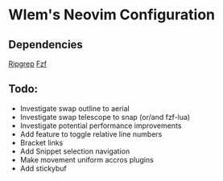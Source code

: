 # Wlem's Neovim Configuration

## Dependencies
[Ripgrep](https://github.com/BurntSushi/ripgrep)
[Fzf](https://github.com/junegunn/fzf)

## Todo:
* Investigate swap outline to aerial 
* Investigate swap telescope to snap (or/and fzf-lua)
* Investigate potential performance improvements
* Add feature to toggle relative line numbers
* Bracket links
* Add Snippet selection navigation
* Make movement uniform accros plugins
* Add stickybuf
